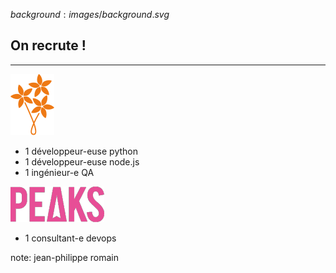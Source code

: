 $background:images/background.svg$
## On recrute !
---
![bouquet](images/bouquet_small.svg)
* 1 développeur-euse python
* 1 développeur-euse node.js
* 1 ingénieur-e QA

![bouquet](images/peaks.png)
* 1 consultant-e devops

note: jean-philippe romain
